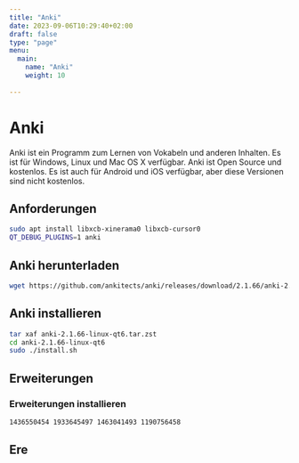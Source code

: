 ```yaml
---
title: "Anki"
date: 2023-09-06T10:29:40+02:00
draft: false
type: "page"
menu: 
  main:
    name: "Anki"
    weight: 10
    
---
```


# Anki
Anki ist ein Programm zum Lernen von Vokabeln und anderen Inhalten. Es ist für Windows, Linux und Mac OS X verfügbar. Anki ist Open Source und kostenlos. Es ist auch für Android und iOS verfügbar, aber diese Versionen sind nicht kostenlos.

## Anforderungen
```bash
sudo apt install libxcb-xinerama0 libxcb-cursor0
QT_DEBUG_PLUGINS=1 anki

```
## Anki herunterladen
```bash
wget https://github.com/ankitects/anki/releases/download/2.1.66/anki-2.1.66-linux-qt6.tar.zst
```
## Anki installieren
```bash
tar xaf anki-2.1.66-linux-qt6.tar.zst
cd anki-2.1.66-linux-qt6
sudo ./install.sh
```

## Erweiterungen

### Erweiterungen installieren
```bash
1436550454 1933645497 1463041493 1190756458
```

## Ere


